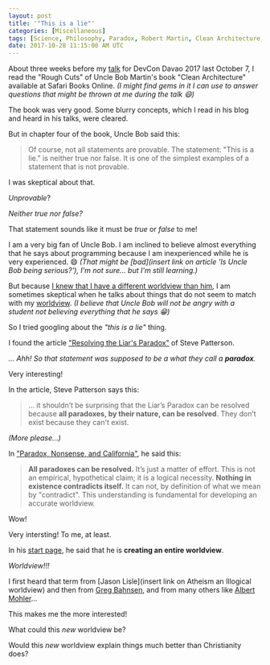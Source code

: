 ```yaml
---
layout: post
title: '"This is a lie"'
categories: [Miscellaneous]
tags: [Science, Philosophy, Paradox, Robert Martin, Clean Architecture, Steve Patterson, Jason Lisle, Greg Bahnsen, Albert Mohler, Worldview]
date: 2017-10-28 11:15:00 AM UTC
---
```


<!-- October 28, 2017 07:15:00 PM Philippine Time -->

About three weeks before my [talk](/2017/10/08/clean-architecture-and-tdd-devcon-davao-2017) for DevCon Davao 2017 last October 7, I read the "Rough Cuts" of Uncle Bob Martin's book "Clean Architecture" available at Safari Books Online. _(I might find gems in it I can use to answer questions that might be thrown at me during the talk :smile:)_

The book was very good. Some blurry concepts, which I read in his blog and heard in his talks, were cleared.

But in chapter four of the book, Uncle Bob said this:

> Of course, not all statements are provable. The statement: "This is a lie." is neither true nor false. It is one of the simplest examples of a statement that is not provable.

I was skeptical about that.

_Unprovable_? 

<!--more-->

_Neither true nor false?_

That statement sounds like it must be _true_ or _false_ to me!

I am a very big fan of Uncle Bob. I am inclined to believe almost everything that he says about programming because I am inexperienced while he is very experienced. :smile: _(That might be [bad](insert link on article 'Is Uncle Bob being serious?'), I'm not sure... but I'm still learning.)_

But because [I knew that I have a different worldview than him](/2017/04/15/agility-and-architecture-by-uncle-bob-martin-oop-2015-keynote), I am sometimes skeptical when he talks about things that do not seem to match with my [worldview](http://www.defendingthebible.org/worldviews.html). _(I believe that Uncle Bob will not be angry with a student not believing everything that he says :grin:)_

So I tried googling about the _"this is a lie"_ thing.

I found the article ["Resolving the Liar's Paradox"](http://steve-patterson.com/resolving-the-liars-paradox/) of Steve Patterson.

_... Ahh! So that statement was supposed to be a what they call a **paradox**._

Very interesting!

In the article, Steve Patterson says this:

> ... it shouldn’t be surprising that the Liar’s Paradox can be resolved because **all paradoxes, by their nature, can be resolved**. They don’t exist because they can't exist.

_(More please...)_

In ["Paradox, Nonsense, and California"](http://steve-patterson.com/paradox-nonsense-california/), he said this:

> **All paradoxes can be resolved.** It’s just a matter of effort. This is not an empirical, hypothetical claim; it is a logical necessity. **Nothing in existence contradicts itself.** It can not, by definition of what we mean by "contradict". This understanding is fundamental for developing an accurate worldview.

Wow!

Very intersting! To me, at least.

In his [start page](http://steve-patterson.com/start/), he said that he is **creating an entire worldview**.

_Worldview!!!_

I first heard that term from [Jason Lisle](insert link on Atheism an Illogical worldview) and then from [Greg Bahnsen](http://www.datpostmil.com/the-great-debate-greg-bahnsen-vs-gordon-stein/), and from many others like [Albert Mohler](http://www.albertmohler.com/2016/10/27/will-live-now-francis-schaeffers-live-40-years/)...

This makes me the more interested!

What could this _new_ worldview be?

Would this _new_ worldview explain things much better than Christianity does?
